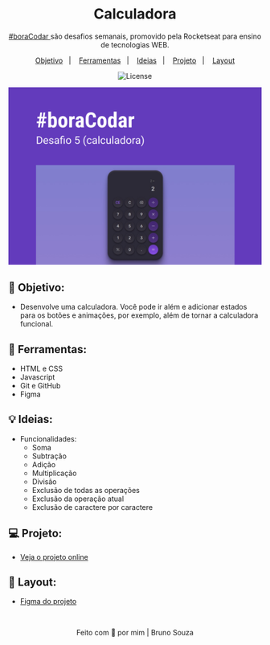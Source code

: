<h1 align="center">
    Calculadora
</h1>

<p align="center">
    <a href="https://www.rocketseat.com.br/boracodar?utm_content=descricao-boracodar_desafio01&utm_term=boracodar&utm_medium=organic&utm_source=youtube&utm_campaign=lead">#boraCodar </a> são desafios semanais, promovido pela Rocketseat para ensino de tecnologias WEB.
</p>

<p align="center">
  <a href="#objetivo">Objetivo</a>&nbsp;&nbsp;&nbsp;|&nbsp;&nbsp;&nbsp;
  <a href="#tecnologias">Ferramentas</a>&nbsp;&nbsp;&nbsp;|&nbsp;&nbsp;&nbsp;
  <a href="#ideias">Ideias</a>&nbsp;&nbsp;&nbsp;|&nbsp;&nbsp;&nbsp;
  <a href="#projeto">Projeto</a>&nbsp;&nbsp;&nbsp;|&nbsp;&nbsp;&nbsp;
  <a href="#layout">Layout</a>
</p>

<p align="center">
  <img alt="License" src="https://img.shields.io/static/v1?label=license&message=MIT&color=49AA26&labelColor=000000">
</p>

<p align="center">
  <img alt="Calculator Preview" src=".github/calculadora.png">
</p>

<h2 id="objetivo">🚀 <b>Objetivo:</b></h2>

- Desenvolve uma calculadora. Você pode ir além e adicionar estados para os botões e animações, por exemplo, além de tornar a calculadora funcional.

<h2 id="tecnologias">🔧 <b>Ferramentas:</b></h2>

- HTML e CSS
- Javascript
- Git e GitHub
- Figma

<h2 id="ideias">💡  <b>Ideias:</b></h2>

- Funcionalidades:
    - Soma
    - Subtração
    - Adição
    - Multiplicação
    - Divisão
    - Exclusão de todas as operações
    - Exclusão da operação atual
    - Exclusão de caractere por caractere

<h2 id="projeto">💻 <b>Projeto:</b></h2>

- [Veja o projeto online](https://rocketcalculadora.netlify.app/)

<h2 id="layout">🎨 <b>Layout:</b></h2>

- [Figma do projeto](https://www.figma.com/community/file/1202607074523509182)

<br>

<p align="center">
  Feito com 💜 por mim | Bruno Souza
</p>

